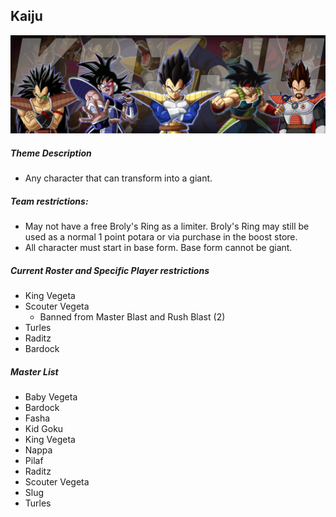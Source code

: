 ## Kaiju
 ![](../images/kaiju.jpg)

##### Theme Description
- Any character that can transform into a giant.

##### Team restrictions:
  - May not have a free Broly's Ring as a limiter. Broly's Ring may still be used as a normal 1 point potara or via purchase in the boost store.
  - All character must start in base form. Base form cannot be giant.

##### Current Roster and Specific Player restrictions

- King Vegeta
- Scouter Vegeta
  - Banned from Master Blast and Rush Blast (2)
- Turles
- Raditz
- Bardock

##### Master List
- Baby Vegeta 
- Bardock
- Fasha
- Kid Goku
- King Vegeta
- Nappa
- Pilaf
- Raditz
- Scouter Vegeta
- Slug
- Turles
